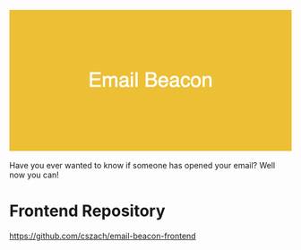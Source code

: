 
<p style="text-align:center;"> <img src="Project Elements/Email_Beacon.png"/> </p>


Have you ever wanted to know if someone has opened your email? Well now you can! 

# Frontend Repository
https://github.com/cszach/email-beacon-frontend
